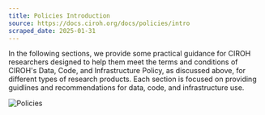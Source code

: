 ```yaml
---
title: Policies Introduction
source: https://docs.ciroh.org/docs/policies/intro
scraped_date: 2025-01-31
---
```


In the following sections, we provide some practical guidance for CIROH researchers designed to help them meet the terms and conditions of CIROH's Data, Code, and Infrastructure Policy, as discussed above, for different types of research products. Each section is focused on providing guidlines and recommendations for data, code, and infrastructure use.

![Policies](https://docs.ciroh.org/img/graphics/policies_best_practices.png)
